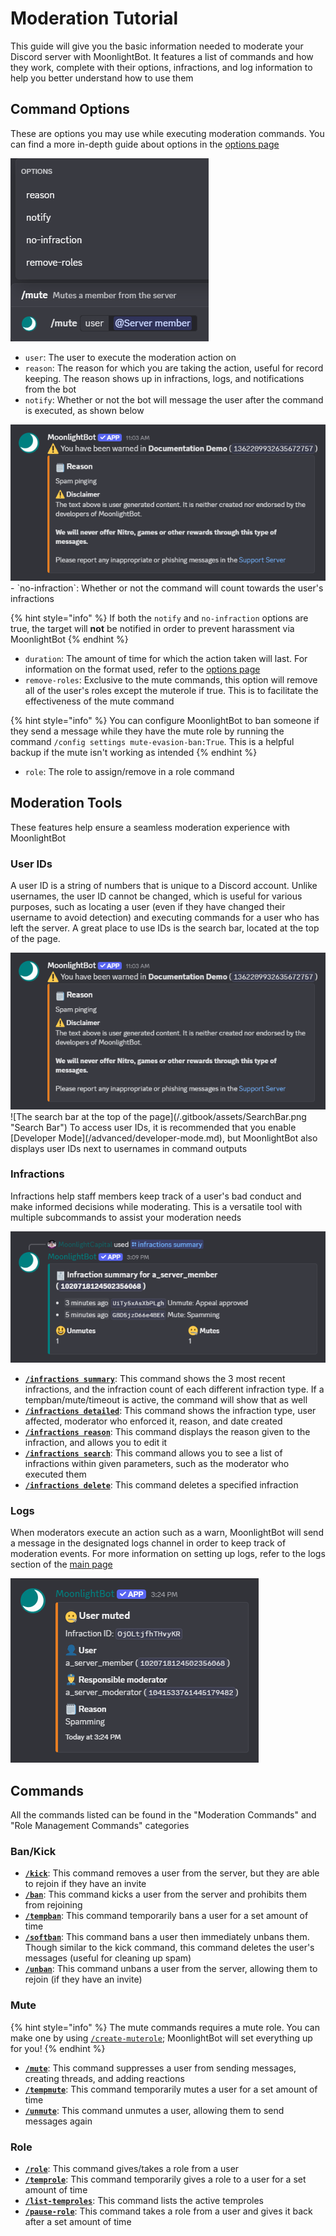 # Moderation Tutorial

This guide will give you the basic information needed to moderate your Discord server with MoonlightBot. It features a list of commands and how they work, complete with their options, infractions, and log information to help you better understand how to use them

## Command Options

These are options you may use while executing moderation commands. You can find a more in-depth guide about options in the [options page](/start-up/options.md)

![A list of example options in a mute command](/.gitbook/assets/MuteOptions.png "Options Example")

- `user`: The user to execute the moderation action on
- `reason`: The reason for which you are taking the action, useful for record keeping. The reason shows up in infractions, logs, and notifications from the bot
- `notify`: Whether or not the bot will message the user after the command is executed, as shown below
<div style="text-align: center;">
    <img src="/.gitbook/assets/NotifyExample.png" alt="Notify Example" title="Notify Example" />
</div>
- `no-infraction`: Whether or not the command will count towards the user's infractions

{% hint style="info" %}
If both the `notify` and `no-infraction` options are true, the target will **not** be notified in order to prevent harassment via MoonlightBot
{% endhint %}

- `duration`: The amount of time for which the action taken will last. For information on the format used, refer to the [options page](/start-up/options.md#Durations)
- `remove-roles`: Exclusive to the mute commands, this option will remove all of the user's roles except the muterole if true. This is to facilitate the effectiveness of the mute command

{% hint style="info" %}
You can configure MoonlightBot to ban someone if they send a message while they have the mute role by running the command `/config settings mute-evasion-ban:True`. This is a helpful backup if the mute isn't working as intended
{% endhint %}

- `role`: The role to assign/remove in a role command

## Moderation Tools

These features help ensure a seamless moderation experience with MoonlightBot

### User IDs

A user ID is a string of numbers that is unique to a Discord account. Unlike usernames, the user ID cannot be changed, which is useful for various purposes, such as locating a user (even if they have changed their username to avoid detection) and executing commands for a user who has left the server. A great place to use IDs is the search bar, located at the top of the page.
<div style="text-align: center;">
    <img src="/.gitbook/assets/NotifyExample.png" alt="Search Bar" title="Search Bar" style="width: auto;" />
</div>
![The search bar at the top of the page](/.gitbook/assets/SearchBar.png "Search Bar")
To access user IDs, it is recommended that you enable [Developer Mode](/advanced/developer-mode.md), but MoonlightBot also displays user IDs next to usernames in command outputs

### Infractions

Infractions help staff members keep track of a user's bad conduct and make informed decisions while moderating. This is a versatile tool with multiple subcommands to assist your moderation needs

![An example of the Infractions Summary command](/.gitbook/assets/InfractionsExample.png "Infractions Example")

- [**`/infractions summary`**](/moderation-commands/infractions.md#summary): This command shows the 3 most recent infractions, and the infraction count of each different infraction type. If a tempban/mute/timeout is active, the command will show that as well
- [**`/infractions detailed`**](/moderation-commands/infractions.md#detailed): This command shows the infraction type, user affected, moderator who enforced it, reason, and date created
- [**`/infractions reason`**](/moderation-commands/infractions.md#reason): This command displays the reason given to the infraction, and allows you to edit it
- [**`/infractions search`**](/moderation-commands/infractions.md#search): This command allows you to see a list of infractions within given parameters, such as the moderator who executed them
- [**`/infractions delete`**](/moderation-commands/infractions.md#delete): This command deletes a specified infraction

### Logs

When moderators execute an action such as a warn, MoonlightBot will send a message in the designated logs channel in order to keep track of moderation events. For more information on setting up logs, refer to the logs section of the [main page](/README.md#logging)

![A log example containg a mute infraction](/.gitbook/assets/LogExample.png "Logs Example")

## Commands

All the commands listed can be found in the "Moderation Commands" and "Role Management Commands" categories

### Ban/Kick

- [**`/kick`**](/moderation-commands/kick.md): This command removes a user from the server, but they are able to rejoin if they have an invite
- [**`/ban`**](/moderation-commands/ban.md): This command kicks a user from the server and prohibits them from rejoining
- [**`/tempban`**](/moderation-commands/tempban.md): This command temporarily bans a user for a set amount of time
- [**`/softban`**](/moderation-commands/softban.md): This command bans a user then immediately unbans them. Though similar to the kick command, this command deletes the user's messages (useful for cleaning up spam)
- [**`/unban`**](/moderation-commands/unban.md): This command unbans a user from the server, allowing them to rejoin (if they have an invite)
  
### Mute

{% hint style="info" %}
The mute commands requires a mute role. You can make one by using [`/create-muterole`](/management-commands/create-muterole.md); MoonlightBot will set everything up for you!
{% endhint %}

- [**`/mute`**](/moderation-commands/mute.md): This command suppresses a user from sending messages, creating threads, and adding reactions
- [**`/tempmute`**](/moderation-commands/tempmute.md): This command temporarily mutes a user for a set amount of time
- [**`/unmute`**](/moderation-commands/unmute.md): This command unmutes a user, allowing them to send messages again

### Role

- [**`/role`**](/role-management-commands/role.md): This command gives/takes a role from a user
- [**`/temprole`**](/role-management-commands/temprole.md): This command temporarily gives a role to a user for a set amount of time
- [**`/list-temproles`**](/role-management-commands/list-temproles.md): This command lists the active temproles
- [**`/pause-role`**](/role-management-commands/pause-role.md): This command takes a role from a user and gives it back after a set amount of time

